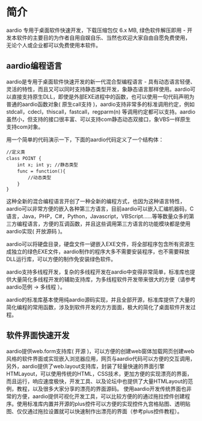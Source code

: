 # 简介
aardio 专用于桌面软件快速开发，下载压缩包仅 6.x MB, 绿色软件解压即用 - 开发本软件的主要目的为作者自用自娱自乐、当然也欢迎大家自由自愿免费使用， 无论个人或企业都可以免费使用本软件。

## aardio编程语言
aardio是专用于桌面软件快速开发的新一代混合型编程语言 - 具有动态语言轻便、灵活的特性，而且又可以同时支持静态类型开发，象静态语言那样使用。aardio可以直接支持原生DLL，即使是外部EXE进程中的函数，也可以使用一句代码声明为普通的aardio函数对象( 原生call支持 )，aardio支持非常多的标准调用约定，例如 stdcall，cdecl，thiscall，fastcall，regparm(n) 等调用约定都可以支持。aardio虽然小，但支持的接口很丰富、可以支持com静态动态双接口，象VBS一样原生支持com对象。

用一个简单的代码演示一下，下面的aardio代码定义了一个结构体：

``` aau
//定义类　　
class POINT {　　
    int x; int y; //静态类型  　　
    func = function(){　　
        //动态类型　　
    }　　
}
```

这种全新的混合编程语言开创了一种全新的编程方式，也因为这种语言特性，aardio可以非常方便的嵌入各种第三方语言，目前aardio可以嵌入汇编机器码，C语言，Java，PHP，C#，Python，Javascript，VBScript......等等数量众多的第三方编程语言，方便的互调函数，并且这些调用第三方语言的功能模块都是使用aardio实现( 开放源码 )。

aardio可以将硬盘目录，硬盘文件一键嵌入EXE文件，将全部程序包含所有资源生成独立的绿色EXE文件，aardio制作的程序大多不需要安装程序，也不需要释放DLL运行库，可以方便的制作免安装绿色软件。

aardio支持多线程开发，复杂的多线程开发在aardio中变得非常简单，标准库也提供大量简化多线程开发的辅助支持库，为多线程软件开发带来很大的方便（请参考aardio范例 -> 多线程 ）。

aardio的标准库基本使用纯aardio源码实现，并且全部开源，标准库提供了大量的简化编程的常用函数，涉及到软件开发的方方面面，极大的简化了桌面软件开发过程。

## 软件界面快速开发
aardio提供web.form支持库( 开源 )，可以方便的创建web窗体加载网页创建web风格的软件界面或实现嵌入浏览器应用，网页与aardio代码可以方便的交互调用， 另外，aardio提供了web.layout支持库，封装了轻量快速的界面引擎HTMLayout，可以使用传统的HTML，CSS技术，更加方便的实现漂亮的界面，而且运行，响应速度极快，开发工具、以及论坛中也提供了大量HTMLayout的范例，教程，以及很多大家分享的漂亮的界面源码。 使用aardio开发传统界面也非常的方便，aardio提供可视化开发工具，可以比较方便的的通过拖拉控件创建程序。使用标准库内置并开源的plus控件可以方便的实现控件九宫格贴图、透明贴图、仅仅通过拖拉设置就可以快速制作出漂亮的界面（参考plus控件教程）。

